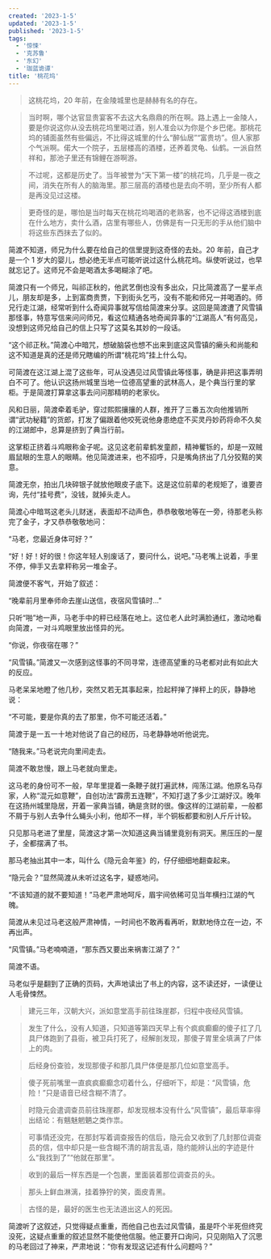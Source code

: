 ```yaml
---
created: '2023-1-5'
updated: '2023-1-5'
published: '2023-1-5'
tags:
  - '惊悚'
  - '克苏鲁'
  - '东幻'
  - '珈蓝诡谭'
title: '桃花坞'
---
```


> 这桃花坞，20 年前，在金陵城里也是赫赫有名的存在。

> 当时啊，哪个达官显贵宴客不去这大名鼎鼎的所在啊。路上遇上一金陵人，要是你说这你从没去桃花坞里喝过酒，别人准会以为你是个乡巴佬。那桃花坞的铺面虽然有些偏远，不比得这城里的什么“醉仙居”“富贵坊”。但人家那个气派啊。偌大一个院子，五层楼高的酒楼，还养着灵龟、仙鹤。一派自然祥和，那池子里还有锦鲤在游啊游。

> 不过呢，这都是历史了。当年被誉为“天下第一楼”的桃花坞，几乎是一夜之间，消失在所有人的脑海里。那三层高的酒楼也是去向不明，至少所有人都是再没见过这楼。

> 更奇怪的是，哪怕是当时每天在桃花坞喝酒的老熟客，也不记得这酒楼到底在什么地方，卖什么酒，店里有哪些人，仿佛是有一只无形的手从他们脑中将这些东西抹去了似的。

简渡不知道，师兄为什么要在给自己的信里提到这奇怪的去处。20 年前，自己才是一个 1 岁大的婴儿，想必绝无半点可能听说过这什么桃花坞。纵使听说过，也早就忘记了。这师兄不会是喝酒太多喝糊涂了吧。

简渡只有一个师兄，叫祁正秋的，他武艺倒也没有多出众，只比简渡高了一星半点儿，朋友却是多，上到富商贵贾，下到街头乞丐，没有不能和师兄一并喝酒的。师兄行走江湖，经常听到什么奇闻异事就写信给简渡来分享。这回是简渡遭了风雪镇那怪事，特意写信来问问师兄，看这位精通各地奇闻异事的“江湖高人”有何高见，没想到这师兄给自己的信上只写了这莫名其妙的一段话。

“这个祁正秋。”简渡心中暗咒，想破脑袋也想不出来到底这风雪镇的癞头和尚能和这不知道是真的还是师兄瞎编的所谓“桃花坞”挂上什么勾。

可简渡在这江湖上混了这些年，可从没遇见过风雪镇此等怪事，确是非把这事弄明白不可了。他认识这扬州城里当地一位德高望重的武林高人，是个典当行里的掌柜。于是简渡打算拿这事去问问那精明的老家伙。

风和日丽，简渡牵着毛驴，穿过熙熙攘攘的人群，推开了三番五次向他推销所谓“武功秘籍”的货郎，打发了偏跟着他咬死说他身患绝症不买灵丹妙药将命不久矣的江湖郎中，总算是挤到了典当行前。

这掌柜正挤着斗鸡眼称金子呢。这见这老前辈鹤发童颜，精神矍铄的，却是一双贼眉鼠眼的生意人的眼睛。他见简渡进来，也不招呼，只是嘴角挤出了几分狡黠的笑意。

简渡无奈，拍出几块碎银子就放他眼皮子底下。这是这位前辈的老规矩了，谁要咨询，先付“挂号费”，没钱，就掉头走人。

简渡心中暗骂这老头儿财迷，表面却不动声色，恭恭敬敬地等在一旁，待那老头称完了金子，才又恭恭敬敬地问：

“马老，您最近身体可好？”

“好！好！好的很！你这年轻人别废话了，要问什么，说吧。”马老嘴上说着，手里不停，伸手又去拿秤称另一堆金子。

简渡便不客气，开始了叙述：

“晚辈前月里奉师命去崖山送信，夜宿风雪镇时...”

只听“啪”地一声，马老手中的秤已经落在地上。这位老人此时满脸通红，激动地看向简渡，一对斗鸡眼里放出怪异的光。

“你说，你夜宿在哪？”

“风雪镇。”简渡又一次感到这怪事的不同寻常，连德高望重的马老都对此有如此大的反应。

马老呆呆地瞪了他几秒，突然又若无其事起来，捡起秤掸了掸秤上的灰，静静地说：

“不可能，要是你真的去了那里，你不可能还活着。”

简渡于是一五一十地对他说了自己的经历，马老静静地听他说完。

“随我来。”马老说完向里间走去。

简渡不敢怠慢，跟上马老就向里走。

这马老的身份可不一般，早年里提着一条鞭子就打遍武林，闯荡江湖。他原名马存家，人称“混元如意鞭”，自创功法“霹雳五连鞭”，不知打退了多少江湖好汉。晚年在这扬州城里隐居，开着一家典当铺，确是贪财的很。像这样的江湖前辈，一般都不屑于与别人去争什么蝇头小利，他却不一样，半个铜板都要和别人斤斤计较。

只见那马老进了里屋，简渡这才第一次知道这典当铺里竟别有洞天。黑压压的一屋子，全都摆满了书。

那马老抽出其中一本，叫什么《隐元会年鉴》的，仔仔细细地翻查起来。

“隐元会？”显然简渡从未听过这名字，疑惑地问。

“不该知道的就不要知道！”马老严肃地呵斥，眉宇间依稀可见当年横扫江湖的气魄。

简渡从未见过马老这般严肃神情，一时间也不敢再看再听，默默地侍立在一边，不再出声。

“风雪镇。”马老喃喃道，“那东西又要出来祸害江湖了？”

简渡不语。

马老似乎是翻到了正确的页码，大声地读出了书上的内容，这不读还好，一读便让人毛骨悚然。

> 建元三年，汉朝大兴，派如意堂高手前往珠崖郡，归程中夜经风雪镇。

> 发生了什么，没有人知道，只知道等第四天早上有个疯疯癫癫的傻子扛了几具尸体跑到了县衙，被卫兵打死了，经解剖发现，那傻子胃里全填满了尸体上的肉。

> 后经身份查验，发现那傻子和那几具尸体便是那几位如意堂高手。

> 傻子死前嘴里一直疯疯癫癫念叨着什么，仔细听下，却是：“风雪镇，危险！”只是语音已经含糊不清了。

> 时隐元会遣调查员前往珠崖郡，却发现根本没有什么“风雪镇”，最后草率得出结论：有魑魅魍魉之类作祟。

> 可事情还没完，在那封写着调查报告的信后，隐元会又收到了几封那位调查员的信，信中却只是一些含糊不清的胡言乱语，隐约能辨认出的字迹是什么“我找到了”“他就在那里”。

> 收到的最后一样东西是一个包裹，里面装着那位调查员的头。

> 那头上鲜血淋漓，挂着狰狞的笑，面皮青黑。

> 古怪的是，最好的医生也无法道出这人的死因。

简渡听了这叙述，只觉得疑点重重，而他自己也去过风雪镇，虽是吓个半死但终究没死，这疑点重重的叙述显然不能使他信服。他正要开口询问，只见刚陷入了沉思的马老回过了神来，严肃地说：“你有发现这记述有什么问题吗？”
